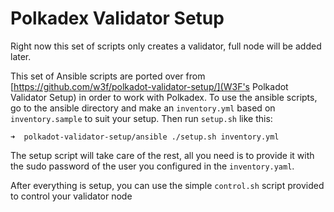 # Polkadex Validator Setup

Right now this set of scripts only creates a validator, full node will be added later.

This set of Ansible scripts are ported over from [https://github.com/w3f/polkadot-validator-setup/](W3F's Polkadot Validator Setup) in order to work with Polkadex.
To use the ansible scripts, go to the ansible directory and make an `inventory.yml` based on `inventory.sample` to suit your setup.
Then run `setup.sh` like this:

```
➜  polkadot-validator-setup/ansible ./setup.sh inventory.yml
```

The setup script will take care of the rest, all you need is to provide it with the sudo password of the user you configured in the `inventory.yaml`.

After everything is setup, you can use the simple `control.sh` script provided to control your validator node
